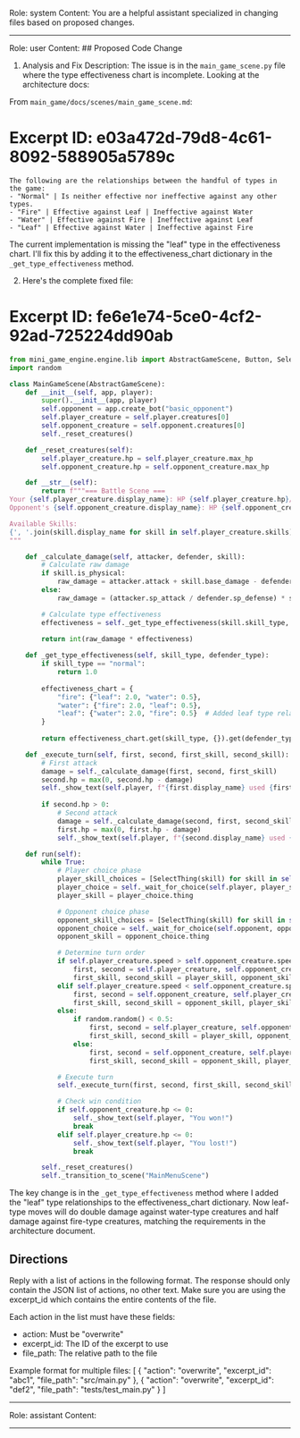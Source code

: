 Role: system
Content: You are a helpful assistant specialized in changing files based on proposed changes.
__________________
Role: user
Content: ## Proposed Code Change
1. Analysis and Fix Description:
The issue is in the `main_game_scene.py` file where the type effectiveness chart is incomplete. Looking at the architecture docs:

From `main_game/docs/scenes/main_game_scene.md`:
# Excerpt ID: e03a472d-79d8-4c61-8092-588905a5789c
```
The following are the relationships between the handful of types in the game:
- "Normal" | Is neither effective nor ineffective against any other types.
- "Fire" | Effective against Leaf | Ineffective against Water
- "Water" | Effective against Fire | Ineffective against Leaf
- "Leaf" | Effective against Water | Ineffective against Fire
```

The current implementation is missing the "leaf" type in the effectiveness chart. I'll fix this by adding it to the effectiveness_chart dictionary in the `_get_type_effectiveness` method.

2. Here's the complete fixed file:

# Excerpt ID: fe6e1e74-5ce0-4cf2-92ad-725224dd90ab
```python main_game/scenes/main_game_scene.py
from mini_game_engine.engine.lib import AbstractGameScene, Button, SelectThing
import random

class MainGameScene(AbstractGameScene):
    def __init__(self, app, player):
        super().__init__(app, player)
        self.opponent = app.create_bot("basic_opponent")
        self.player_creature = self.player.creatures[0]
        self.opponent_creature = self.opponent.creatures[0]
        self._reset_creatures()

    def _reset_creatures(self):
        self.player_creature.hp = self.player_creature.max_hp
        self.opponent_creature.hp = self.opponent_creature.max_hp

    def __str__(self):
        return f"""=== Battle Scene ===
Your {self.player_creature.display_name}: HP {self.player_creature.hp}/{self.player_creature.max_hp}
Opponent's {self.opponent_creature.display_name}: HP {self.opponent_creature.hp}/{self.opponent_creature.max_hp}

Available Skills:
{', '.join(skill.display_name for skill in self.player_creature.skills)}
"""

    def _calculate_damage(self, attacker, defender, skill):
        # Calculate raw damage
        if skill.is_physical:
            raw_damage = attacker.attack + skill.base_damage - defender.defense
        else:
            raw_damage = (attacker.sp_attack / defender.sp_defense) * skill.base_damage

        # Calculate type effectiveness
        effectiveness = self._get_type_effectiveness(skill.skill_type, defender.creature_type)
        
        return int(raw_damage * effectiveness)

    def _get_type_effectiveness(self, skill_type, defender_type):
        if skill_type == "normal":
            return 1.0
            
        effectiveness_chart = {
            "fire": {"leaf": 2.0, "water": 0.5},
            "water": {"fire": 2.0, "leaf": 0.5},
            "leaf": {"water": 2.0, "fire": 0.5}  # Added leaf type relationships
        }
        
        return effectiveness_chart.get(skill_type, {}).get(defender_type, 1.0)

    def _execute_turn(self, first, second, first_skill, second_skill):
        # First attack
        damage = self._calculate_damage(first, second, first_skill)
        second.hp = max(0, second.hp - damage)
        self._show_text(self.player, f"{first.display_name} used {first_skill.display_name} for {damage} damage!")
        
        if second.hp > 0:
            # Second attack
            damage = self._calculate_damage(second, first, second_skill)
            first.hp = max(0, first.hp - damage)
            self._show_text(self.player, f"{second.display_name} used {second_skill.display_name} for {damage} damage!")

    def run(self):
        while True:
            # Player choice phase
            player_skill_choices = [SelectThing(skill) for skill in self.player_creature.skills]
            player_choice = self._wait_for_choice(self.player, player_skill_choices)
            player_skill = player_choice.thing

            # Opponent choice phase
            opponent_skill_choices = [SelectThing(skill) for skill in self.opponent_creature.skills]
            opponent_choice = self._wait_for_choice(self.opponent, opponent_skill_choices)
            opponent_skill = opponent_choice.thing

            # Determine turn order
            if self.player_creature.speed > self.opponent_creature.speed:
                first, second = self.player_creature, self.opponent_creature
                first_skill, second_skill = player_skill, opponent_skill
            elif self.player_creature.speed < self.opponent_creature.speed:
                first, second = self.opponent_creature, self.player_creature
                first_skill, second_skill = opponent_skill, player_skill
            else:
                if random.random() < 0.5:
                    first, second = self.player_creature, self.opponent_creature
                    first_skill, second_skill = player_skill, opponent_skill
                else:
                    first, second = self.opponent_creature, self.player_creature
                    first_skill, second_skill = opponent_skill, player_skill

            # Execute turn
            self._execute_turn(first, second, first_skill, second_skill)

            # Check win condition
            if self.opponent_creature.hp <= 0:
                self._show_text(self.player, "You won!")
                break
            elif self.player_creature.hp <= 0:
                self._show_text(self.player, "You lost!")
                break

        self._reset_creatures()
        self._transition_to_scene("MainMenuScene")
```

The key change is in the `_get_type_effectiveness` method where I added the "leaf" type relationships to the effectiveness_chart dictionary. Now leaf-type moves will do double damage against water-type creatures and half damage against fire-type creatures, matching the requirements in the architecture document.

## Directions
Reply with a list of actions in the following format. The response should only contain the JSON list of actions, no other text.
Make sure you are using the excerpt_id which contains the entire contents of the file.

Each action in the list must have these fields:
- action: Must be "overwrite"
- excerpt_id: The ID of the excerpt to use
- file_path: The relative path to the file

Example format for multiple files:
[
    {
        "action": "overwrite",
        "excerpt_id": "abc1",
        "file_path": "src/main.py"
    },
    {
        "action": "overwrite",
        "excerpt_id": "def2",
        "file_path": "tests/test_main.py"
    }
]
__________________
Role: assistant
Content: 
__________________
